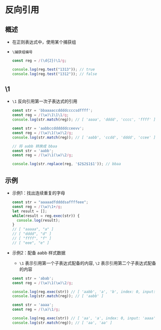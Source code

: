 # 反向引用

## 概述

  - 在正则表达式中，使用某个捕获组

  - `\捕获组编号`

    ```js
    const reg = /(\d{2})\1/g;

    console.log(reg.test("1313")); // true
    console.log(reg.test("1312")); // false
    ```

## \1

  - `\1` 反向引用第一次子表达式的引用

    ```js
    const str = 'bbaaaaccddddccccsdffff';
    const reg = /(\w)\1\1\1/g;
    console.log(str.match(reg)); // [ 'aaaa', 'dddd', 'cccc', 'ffff' ]
    ```

    ```js
    const str = 'aabbccddddddcceevv';
    const reg = /(\w)\1(\w)\2/g;
    console.log(str.match(reg)); // [ 'aabb', 'ccdd', 'dddd', 'ccee' ]
    ```

    ```js
    // 将 aabb 转换成 bbaa
    const str = 'aabb';
    const reg = /(\w)\1(\w)\2/g;

    console.log(str.replace(reg, '$2$2$1$1')); // bbaa
    ```

## 示例

  - 示例1：找出连续重复的字母

    ```js
    const str = "aaaaadfddddsaffffeee";
    const reg = /(\w)\1+/g;
    let result = [];
    while(result = reg.exec(str)) {
      console.log(result);
    }
    // [ "aaaaa", "a" ]
    // [ "dddd", "d" ]
    // [ "ffff", "f" ]
    // [ "eee", "e" ]
    ```

  - 示例2：配备 aabb 样式数据

      - `\1` 表示引用第一个子表达式配备的内容, `\2` 表示引用第二个子表达式配备的内容

    ```js
    const str = 'abab';
    const reg = /(\w)\1(\w)\2/g;

    console.log(reg.exec(str)) // [ 'aabb', 'a', 'b', index: 0, input: 'aabbabcd' ]
    console.log(str.match(reg)); // [ 'aabb' ]
    ```

    ```js
    const str = 'aaaa';
    const reg = /(\a)\1/g;

    console.log(reg.exec(str)) // [ 'aa', 'a', index: 0, input: 'aaaa' ]
    console.log(str.match(reg)); // [ 'aa', 'aa' ]
    ```
